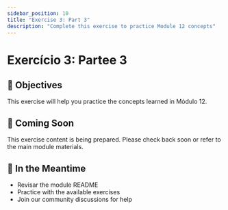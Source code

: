 ```yaml
---
sidebar_position: 10
title: "Exercise 3: Part 3"
description: "Complete this exercise to practice Module 12 concepts"
---
```


# Exercício 3: Partee 3

## 🎯 Objectives

This exercise will help you practice the concepts learned in Módulo 12.

## 📝 Coming Soon

This exercise content is being prepared. Please check back soon or refer to the main module materials.

## 🚀 In the Meantime

- Revisar the module README
- Practice with the available exercises
- Join our community discussions for help
